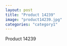 ```yaml
---
layout: post
title: "Product 14239"
image: "product14239.jpg"
categories: "category1"
---
```

Product 14239
